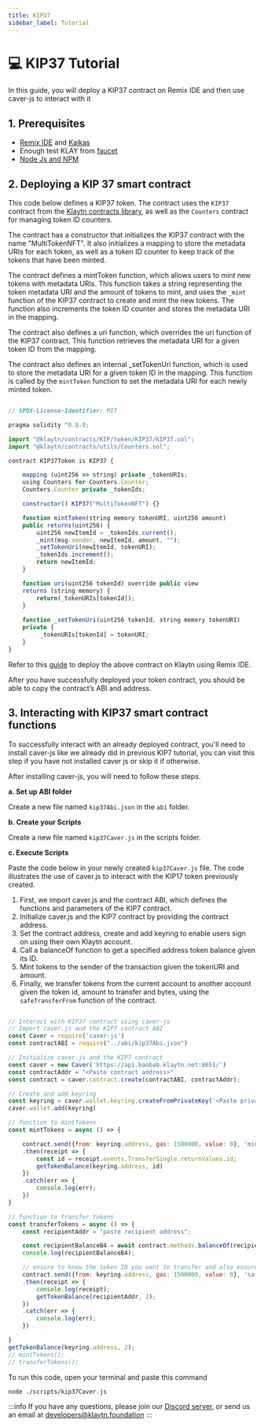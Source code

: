 ```yaml
---
title: KIP37
sidebar_label: Tutorial
---
```


# 💻 KIP37 Tutorial <a id="KIP37 Tutorial"></a>
In this guide, you will deploy a KIP37 contract on Remix IDE and then use caver-js to interact with it

## 1. Prerequisites <a id="KIP37 Tutorial Prerequsite"></a>

* [Remix IDE](https://docs.klaytn.foundation/content/dapp/tutorials/connecting-remix#connecting-klaytn-remix-using-kaikas) and [Kaikas](https://kaikas.zendesk.com/hc/en-us/articles/6657796272793-How-do-I-install-PC-Kaikas-)
* Enough test KLAY from [faucet](https://baobab.wallet.klaytn.foundation/faucet)
* [Node Js and NPM](https://kinsta.com/blog/how-to-install-node-js/)

## 2. Deploying a KIP 37 smart contract <a id="Deploying KIP 37 Smart contract"></a>
This code below defines a KIP37 token. The contract uses the `KIP37` contract from the [Klaytn contracts library](https://github.com/klaytn/klaytn-contracts), as well as the `Counters` contract for managing token ID counters.

The contract has a constructor that initializes the KIP37 contract with the name "MultiTokenNFT". It also initializes a mapping to store the metadata URIs for each token, as well as a token ID counter to keep track of the tokens that have been minted.

The contract defines a mintToken function, which allows users to mint new tokens with metadata URIs. This function takes a string representing the token metadata URI and the amount of tokens to mint, and uses the `_mint` function of the KIP37 contract to create and mint the new tokens. The function also increments the token ID counter and stores the metadata URI in the mapping.

The contract also defines a uri function, which overrides the uri function of the KIP37 contract. This function retrieves the metadata URI for a given token ID from the mapping.

The contract also defines an internal _setTokenUri function, which is used to store the metadata URI for a given token ID in the mapping. This function is called by the `mintToken` function to set the metadata URI for each newly minted token.

``` javascript title="KIP37Token.sol"

// SPDX-License-Identifier: MIT

pragma solidity ^0.8.0;

import "@klaytn/contracts/KIP/token/KIP37/KIP37.sol";
import "@klaytn/contracts/utils/Counters.sol";

contract KIP37Token is KIP37 {

    mapping (uint256 => string) private _tokenURIs;
    using Counters for Counters.Counter; 
    Counters.Counter private _tokenIds; 

    constructor() KIP37("MultiTokenNFT") {} 

    function mintToken(string memory tokenURI, uint256 amount)
    public returns(uint256) { 
        uint256 newItemId = _tokenIds.current(); 
        _mint(msg.sender, newItemId, amount, "");
        _setTokenUri(newItemId, tokenURI); 
        _tokenIds.increment(); 
        return newItemId; 
    } 

    function uri(uint256 tokenId) override public view 
    returns (string memory) { 
        return(_tokenURIs[tokenId]); 
    } 
    
    function _setTokenUri(uint256 tokenId, string memory tokenURI)
    private {
         _tokenURIs[tokenId] = tokenURI; 
    } 
}

```

Refer to this [guide](https://docs.klaytn.foundation/content/dapp/tutorials/connecting-remix#connecting-klaytn-remix-using-kaikas) to deploy the above contract on Klaytn using Remix IDE.

After you have successfully deployed your token contract, you should be able to copy the contract’s ABI and address. 

## 3. Interacting with KIP37 smart contract functions <a id="Interacting with KIP37 smart contract functions"></a>

To successfully interact with an already deployed contract, you'll need to install caver-js like we already did in previous KIP7 tutorial, you can visit this step if you have not installed caver js or skip it if otherwise.

After installing caver-js, you will need to follow these steps.

**a. Set up ABI folder**

Create a new file named `kip37Abi.json` in the `abi` folder. 

**b. Create your Scripts**

Create a new file named `kip37Caver.js` in the scripts folder. 

**c. Execute Scripts**

Paste the code below in your newly created `kip37Caver.js` file. The code illustrates the use of caver.js to interact with the KIP17 token previously created.

1. First, we import caver.js and the contract ABI, which defines the functions and parameters of the KIP7 contract. 
2. Initialize caver.js and the KIP7 contract by providing the contract address.
3. Set the contract address, create and add keyring to enable users sign on using their own Klaytn account. 
4. Call a balanceOf function to get a specified address token balance given its ID. 
5. Mint tokens to the sender of the transaction given the tokenURI and amount. 
6. Finally, we transfer tokens from the current account to another account given the token id, amount to transfer and bytes,  using the `safeTransferFrom` function of the contract.

``` javascript

// Interact with KIP37 contract using caver-js
// Import caver.js and the KIP7 contract ABI
const Caver = require('caver-js')
const contractABI = require("../abi/kip37Abi.json")

// Initialize caver.js and the KIP7 contract
const caver = new Caver('https://api.baobab.klaytn.net:8651/')
const contractAddr = "<Paste contract address>"
const contract = caver.contract.create(contractABI, contractAddr);

// Create and add keyring
const keyring = caver.wallet.keyring.createFromPrivateKey('<Paste private key from Kaikas Wallet>')
caver.wallet.add(keyring)

// function to mintTokens 
const mintTokens = async () => {

    contract.send({from: keyring.address, gas: 1500000, value: 0}, 'mintToken', "", 5)
    .then(receipt => {
        const id = receipt.events.TransferSingle.returnValues.id;
        getTokenBalance(keyring.address, id)
    })
    .catch(err => {
        console.log(err);
    })
}

// function to transfer tokens
const transferTokens = async () => {
    const recipientAddr = "paste recipient address";

    const recipientBalanceB4 = await contract.methods.balanceOf(recipientAddr, 2).call();
    console.log(recipientBalanceB4);

    // ensure to know the token ID you want to transfer and also ensure the from address has token balance
    contract.send({from: keyring.address, gas: 1500000, value: 0}, 'safeTransferFrom', keyring.address, recipientAddr, 2, 2, "0x")
    .then(receipt => {
        console.log(receipt);
        getTokenBalance(recipientAddr, 2);
    })
    .catch(err => {
        console.log(err);
    })

}
getTokenBalance(keyring.address, 2);
// mintTokens();
// transferTokens();

```
To run this code, open your terminal and paste this command

```javascrript
node ./scripts/kip37Caver.js
```

:::info
If you have any questions, please join our [Discord server](https://discord.io/KlaytnOfficial), or send us an email at developers@klaytn.foundation
:::